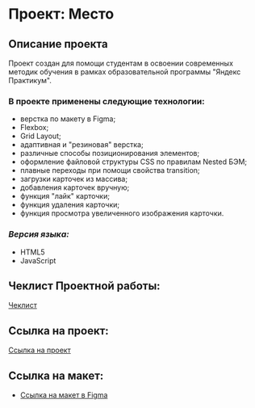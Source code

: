 # Проект: Место
## Описание проекта
Проект создан для помощи студентам в освоении современных методик обучения в рамках образовательной программы "Яндекс Практикум".  
### В проекте применены следующие технологии:
* верстка по макету в Figma;
* Flexbox;
* Grid Layout;
* адаптивная и "резиновая" верстка;
* различные способы позиционирования элементов;
* оформление файловой структуры CSS по правилам Nested БЭМ;
* плавные переходы при помощи свойства transition;
* загрузки карточек из массива;
* добавления карточек вручную;
* функция "лайк" карточки;
* функция удаления карточки;
* функция просмотра увеличенного изображения карточки.
### *Версия языка:* 
* HTML5
* JavaScript
## Чеклист Проектной работы:
[Чеклист](https://code.s3.yandex.net/web-developer/checklists-pdf/new-program/checklist-5.pdf)
## Ссылка на проект:
[Ссылка на проект](https://ivanyurlov.github.io/mesto/)
## Ссылка на макет:
* [Ссылка на макет в Figma](https://www.figma.com/file/2cn9N9jSkmxD84oJik7xL7/JavaScript.-Sprint-4?node-id=0%3A1)